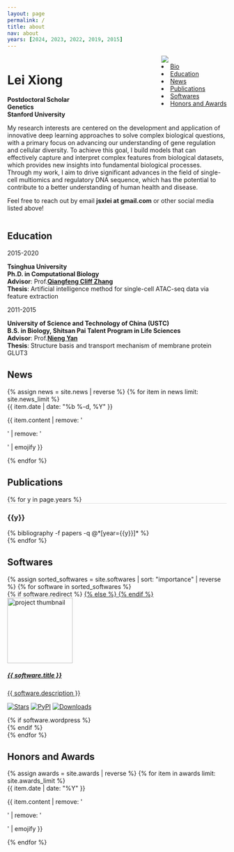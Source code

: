 ```yaml
---
layout: page
permalink: /
title: about
nav: about
years: [2024, 2023, 2022, 2019, 2015]
---
```


<!-- Introduction -->

<div style="display: flex; flex-wrap: wrap;">
    <div class="text-justify p-0">
        <div id="sidebar" class="col-xs-12 col-sm-4 p-0 pt-2 pb-sm-2 pb-4 pl-sm-4 text-center" style="float: right;">
          <img class="profile-img img-responsive" src="{{ 'prof_pic2.jpg' | prepend: '/assets/img/' | prepend: site.baseurl | prepend: site.url }}">
          <nav class="sidebar">
            <!-- <ul> -->
              <li class="font-weight-bold"><a href="/assets/pdf/CV_leixiong.pdf">Bio</a></li>
              <li class="font-weight-bold"><a href='#education'>Education</a></li>
              <li class="font-weight-bold"><a href='#news'>News</a></li>
              <li class="font-weight-bold"><a href='#publications'>Publications</a></li>
              <li class="font-weight-bold"><a href='#softwares'>Softwares</a></li>
              <li class="font-weight-bold"><a href='#honors and awards'>Honors and Awards</a></li>
            <!-- </ul> -->
          </nav>
        </div>
        <h1 class="pb-3 title text-left font-weight-bold">Lei Xiong</h1>
          <p>
            <b>Postdoctoral Scholar</b> <br>
            <b>Genetics </b> <br> 
            <b>Stanford University </b> <br>
          </p>
        <p> 
My research interests are centered on the development and application of innovative deep learning approaches to solve complex biological questions, with a primary focus on advancing our understanding of gene regulation and cellular diversity. To achieve this goal, I build models that can effectively capture and interpret complex features from biological datasets, which provides new insights into fundamental biological processes. Through my work, I aim to drive significant advances in the field of single-cell multiomics and regulatory DNA sequence, which has the potential to contribute to a better understanding of human health and disease.
        </p>
        <p>
          Feel free to reach out by email <b>jsxlei at gmail.com</b> or other social media listed above!
        </p>
    </div>
</div>

<!-- Education-->
<div id="education" class="news mt-3 p-0">
  <h2 class="font-weight-bold">Education</h2>
    <div class="row p-0">
      <div class="col-sm-2 p-0">
        <span class="badge light-blue darken-1 font-weight-bold text-uppercase align-middle date ml-3">
          2015-2020
        </span>
      </div>
      <div class="col-sm-10 mt-2 mt-sm-0 ml-3 ml-md-0 p-0 font-weight-light text">
        <p><b>Tsinghua University</b> <br>
            <b>Ph.D. in Computational Biology</b> <br>
            <b>Advisor</b>: Prof.<a href="http://life.tsinghua.edu.cn/lifeen/info/1034/1075.htm" target="_blank"><b>Qiangfeng Cliff Zhang</b></a> <br>
            <b>Thesis</b>: Artificial intelligence method for single-cell ATAC-seq data via feature extraction
        </p>
      </div>
    </div>
    <div class="row p-0">
      <div class="col-sm-2 p-0">
        <span class="badge light-blue darken-1 font-weight-bold text-uppercase align-middle date ml-3">
          2011-2015
        </span>
      </div>
      <div class="col-sm-10 mt-2 mt-sm-0 ml-3 ml-md-0 p-0 font-weight-light text">
        <p><b>University of Science and Technology of China (USTC)</b> <br>
            <b>B.S. in Biology, Shitsan Pai Talent Program in Life Sciences </b><br>
            <b>Advisor</b>: Prof.<a href="https://molbio.princeton.edu/people/nieng-yan" target="_blank"><b>Nieng Yan</b></a> <br>
            <b>Thesis</b>: Structure basis and transport mechanism of membrane protein GLUT3
        </p>
      </div>
    </div>
</div>

<!-- News -->
<div id="news" class="news mt-3 p-0">
  <h2 class="font-weight-bold">News</h2>
  {% assign news = site.news | reverse %}
  {% for item in news limit: site.news_limit %}
    <div class="row p-0">
      <div class="col-sm-2 p-0">
        <span class="badge light-blue darken-1 font-weight-bold text-uppercase align-middle date ml-3">
          {{ item.date | date: "%b %-d, %Y" }}
        </span>
      </div>
      <div class="col-sm-10 mt-2 mt-sm-0 ml-3 ml-md-0 p-0 font-weight-light text">
        <p>{{ item.content | remove: '<p>' | remove: '</p>' | emojify }}</p>
      </div>
    </div>
  {% endfor %}
</div>

<!-- publications -->

<div id="publications" class="news mt-3 p-0">
  <h2 class="font-weight-bold">Publications</h2>
  <!-- <nobr><em>*</em></nobr> for equal authorship, <nobr><em>#</em></nobr> for corresponding authorship. -->
  {% for y in page.years %}
  <div class="row m-0 p-0" style="border-top: 1px solid #ddd; flex-direction: row-reverse;">
    <div class="col-sm-1 mt-2 p-0 pr-1">
      <h3 class="bibliography-year">{{y}}</h3>
    </div>
    <div class="col-sm-11 p-0">
      {% bibliography -f papers -q @*[year={{y}}]* %}   
    </div>
  </div>
  {% endfor %}
</div>

<!--  @*[selected=true]*   -->

<!-- Software -->
<div id="software" class="news mt-3 p-0">
  <h2 class="font-weight-bold">Softwares</h2>
  <div id="softwares" class="row mt-2 pt-3" style="overflow: visible !important;">
    {% assign sorted_softwares = site.softwares | sort: "importance" | reverse %}
    {% for software in sorted_softwares %}
      <div class="project-card">
        {% if software.redirect %}
          <a href="{{ software.redirect }}" target="_blank">
        {% else %}
          <a href="{{ software.url | prepend: site.baseurl | prepend: site.url }}">
        {% endif %}
          <div class="card">
            <img class="card-img-top" src="{{ software.img | prepend: site.baseurl | prepend: site.url }}" alt="project thumbnail" height="150"/>
            <div class="card-body">
              <h5 class="card-title">{{ software.title }}</h5>
              <p class="card-text">{{ software.description }}</p>
              <p>
                <!-- <a href="https://github.com/{{ software.github }}" target="_blank"><i class="fab fa-github gh-icon"></i></a> -->
                <a href="https://github.com/jsxlei/{{ software.github }}/stargazers"><img src="https://img.shields.io/github/stars/jsxlei/{{ software.github }}?logo=GitHub&amp;color=yellow" alt="Stars"></a>
                <a href="https://pypi.org/software/{{ software.github }}"><img src="https://img.shields.io/pypi/v/{{ software.github }}.svg" alt="PyPI"></a>
                <a href="https://pepy.tech/software/{{ software.github }}"><img src="https://pepy.tech/badge/{{ software.github }}" alt="Downloads"></a>
              </p>
              <div class="row ml-1 mr-1 p-0">
                {% if software.wordpress %}
                  <div class="wordpress-icon" data-toggle="tooltip" title="Blog Post">
                    <div class="icon">
                      <a href="{{ software.wordpress }}" target="_blank"><i class="fab fa-wordpress-simple wp-icon"></i></a>
                    </div>
                  </div>
                {% endif %}
              </div>
            </div>
          </div>
        </a>
      </div>
    {% endfor %}
  </div>
<div class="news mt-3 p-0">


<!-- Honors and Awards-->
<div id="honors and awards" class="news mt-3 p-0">
  <h2 class="font-weight-bold">Honors and Awards</h2>
  {% assign awards = site.awards | reverse %}
  {% for item in awards limit: site.awards_limit %}
    <div class="row p-0">
      <div class="col-sm-2 p-0">
        <span class="badge light-blue darken-1 font-weight-bold text-uppercase align-middle date ml-3">
          {{ item.date | date: "%Y" }}
        </span>
      </div>
      <div class="col-sm-10 mt-2 mt-sm-0 ml-3 ml-md-0 p-0 font-weight-light text">
        <p>{{ item.content | remove: '<p>' | remove: '</p>' | emojify }}</p>
      </div>
    </div>
  {% endfor %}
</div>
